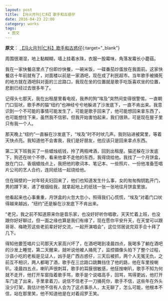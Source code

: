 ```yaml
---
layout: post
title: 【冯火月刊|仁科】歌手和古惑仔
date: 2016-04-23 22:00
category: works
tags:
 - 图文
---
```


**原文**：
[【冯火月刊|仁科】歌手和古惑仔](https://mp.weixin.qq.com/s?__biz=MjM5MzExODExNA==&mid=2654162561&idx=1&sn=a88c1c47f92e3f5227460c4c1b1cd591&scene=21#wechat_redirect){:target="_blank"}

周围很潮湿，地上黏糊糊，墙上挂着水珠，衣服一股霉味，角落发霉长小蘑菇。

我在一家快餐店里点了份即炒快餐，一碗米饭，一碟番茄炒蛋放在我面前。这家快餐店十年前就有了，对面楼以前是一家酒吧，现在成了利民超市。当年歌手被捅死的地方就在酒吧斜对面的三岔路口，我现在坐的位置就是歌手吃饭喜欢坐的位置，悲剧已经过去很多年了。

记得头七那天，我在出租屋里看电视，我养的狗“埃及”突然间变得很警惕，一直朝门口狂吠，歌手养的猫“纽约”也神经兮兮地躲进了沙发底下，一直不肯出来。我意识到一个不可能的事情可能发生了，可能是歌手回来了，他可能想回来拿东西了，也可能想住下来，虽然我不信邪，但我开始害怕起来，我们很熟，可是现在屋子里只有我一个人。

那天晚上“纽约”一直躲在沙发底下，“埃及”时不时吠几声。我则钻进被窝里，等着天快点亮。我知道他不会害我，我们是好朋友，他应该只是回来拿点东西。

第二天下班我买了一些蜡烛纸钱，拎了两瓶啤酒，回到出租屋。猫还躲在沙发底下，狗还在吠个不停，看来他拿不走他的东西，我得烧给他。我找了一个月饼盒，放在门口，香烟蜡烛点上，我把他的歌词本、笔记本、一些照片、一份他准备签唱片公司的艺人合约，连同纸钱一起烧给他。

住在隔壁的一对年轻夫妇回来了，他们也知道发生什么事，女的匆匆掏钥匙开门，男的蹲下来，递了根烟给我，就拿起地上的纸钱一张一张地往月饼盒里放。

他看起来也心事重重，月饼盒的火忽大忽小，照得我们心慌慌，“埃及”对着门口吠得越来越凶，“纽约”还是躲在沙发底下不肯出来。

“老兄，我之前不知道原来你是音乐家，也没好好听你唱歌，天天忙着上班，也没跟你好好聊过，但一面之缘也算是我们有缘了，现在愿你平安升天，在天堂可以跟哥哥、梅艳芳这些老前辈好好交流，一起开演唱会”，这位邻居说完双手合十拜了几下。

得知他要签唱片公司那天大家高兴坏了，在酒吧喝到凌晨四点，我喝多了躺在酒吧的沙发上睡觉，第二天醒来，就听说他被人捅死了，监控摄像头拍下了整个过程，沙县小吃的老板是见证人，凶手是广西古惑仔，三天后被抓，两个人无冤无仇，之前互不相识，两人都喝了酒，歌手在三岔路口跳舞挡住了他的路，他在车里按喇叭，凌晨四五点，喇叭声很刺耳，歌手的耳膜很敏感，他狂按喇叭，歌手不知为何就不走开，他打开车窗指着歌手骂，歌手是个说唱高手，回骂，骂得更凶，他打开车门走了出来，手里拿着刀，说信不信老子一刀捅死你，歌手不信，这些年在外头没少打架，我估计他不信有人会为了这点事杀人，太无聊了，怎么可能，他根本不信，站在那里笑，他不知道他是在对着阎罗王笑。
